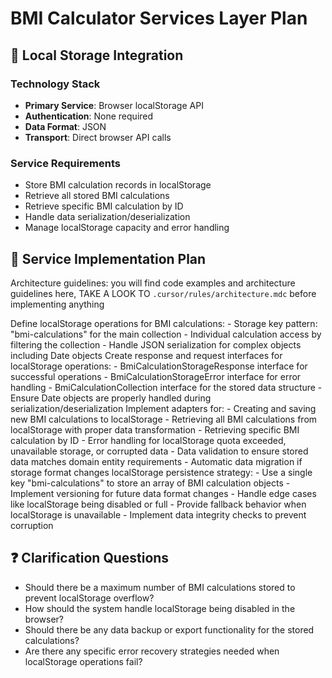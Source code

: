 # BMI Calculator Services Layer Plan

## 🔌 Local Storage Integration

### Technology Stack

- **Primary Service**: Browser localStorage API
- **Authentication**: None required
- **Data Format**: JSON
- **Transport**: Direct browser API calls

### Service Requirements

- Store BMI calculation records in localStorage
- Retrieve all stored BMI calculations
- Retrieve specific BMI calculation by ID
- Handle data serialization/deserialization
- Manage localStorage capacity and error handling

## 📡 Service Implementation Plan

Architecture guidelines: you will find code examples and architecture guidelines here, TAKE A LOOK TO `.cursor/rules/architecture.mdc` before implementing anything

<endpoints>
Define localStorage operations for BMI calculations:
- Storage key pattern: "bmi-calculations" for the main collection
- Individual calculation access by filtering the collection
- Handle JSON serialization for complex objects including Date objects
</endpoints>

<interfaces>
Create response and request interfaces for localStorage operations:
- BmiCalculationStorageResponse interface for successful operations
- BmiCalculationStorageError interface for error handling
- BmiCalculationCollection interface for the stored data structure
- Ensure Date objects are properly handled during serialization/deserialization
</interfaces>

<adapters>
Implement adapters for:
- Creating and saving new BMI calculations to localStorage
- Retrieving all BMI calculations from localStorage with proper data transformation
- Retrieving specific BMI calculation by ID
- Error handling for localStorage quota exceeded, unavailable storage, or corrupted data
- Data validation to ensure stored data matches domain entity requirements
- Automatic data migration if storage format changes
</adapters>

<persistence>
localStorage persistence strategy:
- Use a single key "bmi-calculations" to store an array of BMI calculation objects
- Implement versioning for future data format changes
- Handle edge cases like localStorage being disabled or full
- Provide fallback behavior when localStorage is unavailable
- Implement data integrity checks to prevent corruption
</persistence>

## ❓ Clarification Questions

- Should there be a maximum number of BMI calculations stored to prevent localStorage overflow?
- How should the system handle localStorage being disabled in the browser?
- Should there be any data backup or export functionality for the stored calculations?
- Are there any specific error recovery strategies needed when localStorage operations fail?